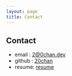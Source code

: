 ```yaml
---
layout: page
title: Contact
---
```


## Contact

- email : [2@0chan.dev](mailto:2@0chan.dev)
- github : [20chan](https://github.com/20chan)
- resume: [resume](https://0chan.dev/resume)
